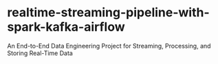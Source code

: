 # realtime-streaming-pipeline-with-spark-kafka-airflow
An End-to-End Data Engineering Project for Streaming, Processing, and Storing Real-Time Data
